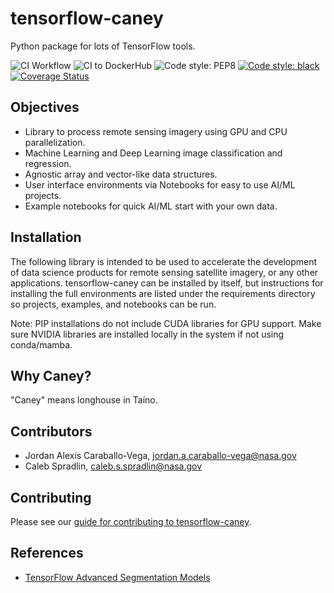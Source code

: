 # tensorflow-caney

Python package for lots of TensorFlow tools.

![CI Workflow](https://github.com/nasa-cisto-ai/tensorflow-caney/actions/workflows/ci.yml/badge.svg)
![CI to DockerHub ](https://github.com/nasa-cisto-ai/tensorflow-caney/actions/workflows/dockerhub.yml/badge.svg)
![Code style: PEP8](https://github.com/nasa-cisto-ai/tensorflow-caney/actions/workflows/lint.yml/badge.svg)
[![Code style: black](https://img.shields.io/badge/code%20style-black-000000.svg)](https://github.com/psf/black)
[![Coverage Status](https://coveralls.io/repos/github/nasa-cisto-ai/tensorflow-caney/badge.svg?branch=main)](https://coveralls.io/github/nasa-cisto-ai/tensorflow-caney?branch=main)

## Objectives

- Library to process remote sensing imagery using GPU and CPU parallelization.
- Machine Learning and Deep Learning image classification and regression.
- Agnostic array and vector-like data structures.
- User interface environments via Notebooks for easy to use AI/ML projects.
- Example notebooks for quick AI/ML start with your own data.

## Installation

The following library is intended to be used to accelerate the development of data science products
for remote sensing satellite imagery, or any other applications. tensorflow-caney can be installed
by itself, but instructions for installing the full environments are listed under the requirements
directory so projects, examples, and notebooks can be run.

Note: PIP installations do not include CUDA libraries for GPU support. Make sure NVIDIA libraries
are installed locally in the system if not using conda/mamba.

## Why Caney?

"Caney" means longhouse in Taíno.

## Contributors

- Jordan Alexis Caraballo-Vega, jordan.a.caraballo-vega@nasa.gov
- Caleb Spradlin, caleb.s.spradlin@nasa.gov

## Contributing

Please see our [guide for contributing to tensorflow-caney](CONTRIBUTING.md).

## References

- [TensorFlow Advanced Segmentation Models](https://github.com/JanMarcelKezmann/TensorFlow-Advanced-Segmentation-Models)
